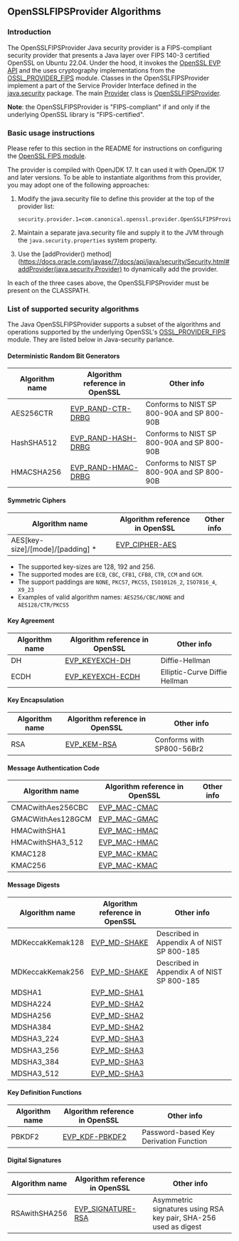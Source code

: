 ## OpenSSLFIPSProvider Algorithms

### Introduction
The OpenSSLFIPSProvider Java security provider is a FIPS-compliant security provider that presents a Java layer over FIPS 140-3 certified OpenSSL on Ubuntu 22.04. Under the hood, it invokes the [OpenSSL EVP API](https://docs.openssl.org/3.3/man7/evp/) and the uses cryptography implementations from the [OSSL_PROVIDER_FIPS](https://docs.openssl.org/3.0/man7/OSSL_PROVIDER-FIPS/) module. Classes in the OpenSSLFIPSProvider implement a part of the Service Provider Interface defined in the [java.security](https://docs.oracle.com/en/java/javase/17/docs/api/java.base/java/security/package-summary.html) package. The main [Provider](https://docs.oracle.com/en/java/javase/17/docs/api/java.base/java/security/Provider.html) class is [OpenSSLFIPSProvider](https://github.com/canonical/openssl-fips-java/blob/main/src/main/java/com/canonical/openssl/provider/OpenSSLFIPSProvider.java).

**Note**: the OpenSSLFIPSProvider is "FIPS-compliant" if and only if the underlying OpenSSL library is "FIPS-certified". 

### Basic usage instructions
Please refer to this section in the README for instructions on configuring the [OpenSSL FIPS module](https://github.com/canonical/openssl-fips-java?tab=readme-ov-file#install-and-configure-openssl-fips).

The provider is compiled with OpenJDK 17. It can used it with OpenJDK 17 and later versions. To be able to instantiate algorithms from this provider, you may adopt one of the following approaches:

1. Modify the java.security file to define this provider at the top of the provider list:
   ```
   security.provider.1=com.canonical.openssl.provider.OpenSSLFIPSProvider
   ```
2. Maintain a separate java.security file and supply it to the JVM through the `java.security.properties` system property.

3. Use the [addProvider() method](https://docs.oracle.com/javase/7/docs/api/java/security/Security.html#addProvider(java.security.Provider) to dynamically add the provider.

In each of the three cases above, the OpenSSLFIPSProvider must be present on the CLASSPATH.

### List of supported security algorithms

The Java OpenSSLFIPSProvider supports a subset of the algorithms and operations supported by the underlying OpenSSL's [OSSL_PROVIDER_FIPS](https://docs.openssl.org/3.0/man7/OSSL_PROVIDER-FIPS/#description) module. They are listed below in Java-security parlance.

#### Deterministic Random Bit Generators
| Algorithm name| Algorithm reference in OpenSSL| Other info |
|----------------|------------------------------------|------------|
|AES256CTR|[EVP_RAND-CTR-DRBG](https://docs.openssl.org/3.0/man7/EVP_RAND-CTR-DRBG/)| Conforms to NIST SP 800-90A and SP 800-90B |
|HashSHA512|[EVP_RAND-HASH-DRBG](https://docs.openssl.org/3.0/man7/EVP_RAND-HASH-DRBG/)| Conforms to NIST SP 800-90A and SP 800-90B |
|HMACSHA256|[EVP_RAND-HMAC-DRBG](https://docs.openssl.org/3.0/man7/EVP_RAND-HMAC-DRBG/)| Conforms to NIST SP 800-90A and SP 800-90B |

#### Symmetric Ciphers
| Algorithm name| Algorithm reference in OpenSSL| Other info |
|----------------|------------------------------------|------------|
| AES[key-size]/[mode]/[padding] * | [EVP_CIPHER-AES](https://docs.openssl.org/3.0/man7/EVP_CIPHER-AES/) |  |
* The supported key-sizes are 128, 192 and 256.
* The supported modes are `ECB`, `CBC`, `CFB1`, `CFB8`, `CTR`, `CCM` and `GCM`.
* The support paddings are `NONE`, `PKCS7`, `PKCS5`, `ISO10126_2`, `ISO7816_4`, `X9_23`
* Examples of valid algorithm names: `AES256/CBC/NONE` and `AES128/CTR/PKCS5`

#### Key Agreement
| Algorithm name| Algorithm reference in OpenSSL | Other info |
|----------------|------------------------------------|------------|
| DH | [EVP_KEYEXCH-DH](https://docs.openssl.org/3.0/man7/EVP_KEYEXCH-DH/)| Diffie-Hellman |
| ECDH | [EVP_KEYEXCH-ECDH](https://docs.openssl.org/3.0/man7/EVP_KEYEXCH-ECDH/) | Elliptic-Curve Diffie Hellman |

#### Key Encapsulation
| Algorithm name| Algorithm reference in OpenSSL | Other info |
|----------------|------------------------------------|------------|
| RSA | [EVP_KEM-RSA](https://docs.openssl.org/3.0/man7/EVP_KEM-RSA/)| Conforms with SP800-56Br2 |

#### Message Authentication Code
| Algorithm name| Algorithm reference in OpenSSL | Other info |
|----------------|------------------------------------|------------|
|CMACwithAes256CBC|[EVP_MAC-CMAC](https://docs.openssl.org/3.0/man7/EVP_MAC-CMAC/)||
|GMACWithAes128GCM|[EVP_MAC-GMAC](https://docs.openssl.org/3.0/man7/EVP_MAC-GMAC/)||
|HMACwithSHA1|[EVP_MAC-HMAC](https://docs.openssl.org/3.0/man7/EVP_MAC-HMAC/)||
|HMACwithSHA3_512|[EVP_MAC-HMAC](https://docs.openssl.org/3.0/man7/EVP_MAC-HMAC/)||
|KMAC128|[EVP_MAC-KMAC](https://docs.openssl.org/3.0/man7/EVP_MAC-KMAC/)||
|KMAC256|[EVP_MAC-KMAC](https://docs.openssl.org/3.0/man7/EVP_MAC-KMAC/)||

#### Message Digests
| Algorithm name| Algorithm reference in OpenSSL| Other info |
|----------------|------------------------------------|------------|
|MDKeccakKemak128|[EVP_MD-SHAKE](https://docs.openssl.org/3.0/man7/EVP_MD-SHAKE/)| Described in Appendix A of NIST SP 800-185|
|MDKeccakKemak256|[EVP_MD-SHAKE](https://docs.openssl.org/3.0/man7/EVP_MD-SHAKE/)| Described in Appendix A of NIST SP 800-185|
|MDSHA1|[EVP_MD-SHA1](https://docs.openssl.org/3.0/man7/EVP_MD-SHA1/)||
|MDSHA224|[EVP_MD-SHA2](https://docs.openssl.org/3.0/man7/EVP_MD-SHA2/)||
|MDSHA256|[EVP_MD-SHA2](https://docs.openssl.org/3.0/man7/EVP_MD-SHA2/)||
|MDSHA384|[EVP_MD-SHA2](https://docs.openssl.org/3.0/man7/EVP_MD-SHA2/)||
|MDSHA3_224|[EVP_MD-SHA3](https://docs.openssl.org/3.0/man7/EVP_MD-SHA3/)||
|MDSHA3_256|[EVP_MD-SHA3](https://docs.openssl.org/3.0/man7/EVP_MD-SHA3/)||
|MDSHA3_384|[EVP_MD-SHA3](https://docs.openssl.org/3.0/man7/EVP_MD-SHA3/)||
|MDSHA3_512|[EVP_MD-SHA3](https://docs.openssl.org/3.0/man7/EVP_MD-SHA3/)||

#### Key Definition Functions
| Algorithm name| Algorithm reference in OpenSSL| Other info |
|----------------|------------------------------------|-----------|
|PBKDF2|[EVP_KDF-PBKDF2](https://docs.openssl.org/3.0/man7/EVP_KDF-PBKDF2/)| Password-based Key Derivation Function|

#### Digital Signatures
| Algorithm name| Algorithm reference in OpenSSL| Other info |
|----------------|------------------------------------|------------|
|RSAwithSHA256|[EVP_SIGNATURE-RSA](https://docs.openssl.org/3.0/man7/EVP_SIGNATURE-RSA/)| Asymmetric signatures using RSA key pair, SHA-256 used as digest|

